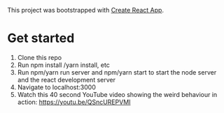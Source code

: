 This project was bootstrapped with [Create React App](https://github.com/facebookincubator/create-react-app).

# Get started
1. Clone this repo
2. Run npm install /yarn install, etc
3. Run npm/yarn run server and npm/yarn start to start the node server and the react development server
4. Navigate to localhost:3000
5. Watch this 40 second YouTube video showing the weird behaviour in action: https://youtu.be/QSncUREPVMI
